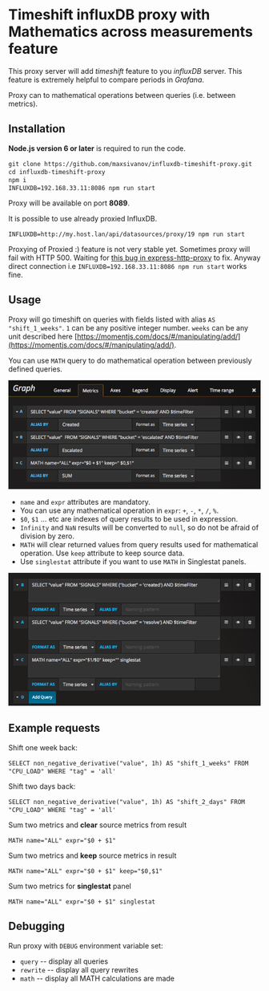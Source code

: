 # Timeshift influxDB proxy with Mathematics across measurements feature

This proxy server will add *timeshift* feature to you *influxDB* server. This feature is extremely helpful to compare periods in *Grafana*.

Proxy can to mathematical operations between queries (i.e. between metrics).

## Installation

**Node.js version 6 or later** is required to run the code.

```
git clone https://github.com/maxsivanov/influxdb-timeshift-proxy.git
cd influxdb-timeshift-proxy
npm i
INFLUXDB=192.168.33.11:8086 npm run start
```

Proxy will be available on port **8089**.

It is possible to use already proxied InfluxDB.

```
INFLUXDB=http://my.host.lan/api/datasources/proxy/19 npm run start
```

Proxying of Proxied :) feature is not very stable yet. Sometimes proxy will fail with HTTP 500. Waiting for [this bug in express-http-proxy](https://github.com/villadora/express-http-proxy/issues/177) to fix. Anyway direct connection i.e `INFLUXDB=192.168.33.11:8086 npm run start` works fine.
  

## Usage

Proxy will go timeshift on queries with fields listed with alias `AS "shift_1_weeks"`. `1` can be any positive integer number. `weeks` can be any unit described here [https://momentjs.com/docs/#/manipulating/add/](https://momentjs.com/docs/#/manipulating/add/).

You can use `MATH` query to do mathematical operation between previously defined queries.

![Example of MATH query](math_example.png)

* `name` and `expr` attributes are mandatory.
* You can use any mathematical operation in `expr`: `+`, `-`, `*`, `/`, `%`.
* `$0`, `$1` ... etc are indexes of query results to be used in expression.
* `Infinity` and `NaN` results will be converted to `null`, so do not be afraid of division by zero.
* `MATH` will clear returned values from query results used for mathematical operation. Use `keep` attribute to keep source data.
* Use `singlestat` attribute if you want to use `MATH` in Singlestat panels.

![Example of MATH query](math_singlestat.png)

## Example requests

Shift one week back:

```
SELECT non_negative_derivative("value", 1h) AS "shift_1_weeks" FROM "CPU_LOAD" WHERE "tag" = 'all' 
```

Shift two days back:

```
SELECT non_negative_derivative("value", 1h) AS "shift_2_days" FROM "CPU_LOAD" WHERE "tag" = 'all' 
```

Sum two metrics and **clear** source metrics from result 

```
MATH name="ALL" expr="$0 + $1"
```

Sum two metrics and **keep** source metrics in result 

```
MATH name="ALL" expr="$0 + $1" keep="$0,$1"
```

Sum two metrics for **singlestat** panel

```
MATH name="ALL" expr="$0 + $1" singlestat
```

## Debugging

Run proxy with `DEBUG` environment variable set:

* `query` -- display all queries
* `rewrite` -- display all query rewrites
* `math` -- display all MATH calculations are made 


